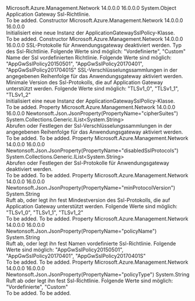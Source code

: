 <Type Name="ApplicationGatewaySslPolicy" FullName="Microsoft.Azure.Management.Network.Models.ApplicationGatewaySslPolicy">
  <TypeSignature Language="C#" Value="public class ApplicationGatewaySslPolicy" />
  <TypeSignature Language="ILAsm" Value=".class public auto ansi beforefieldinit ApplicationGatewaySslPolicy extends System.Object" />
  <TypeSignature Language="DocId" Value="T:Microsoft.Azure.Management.Network.Models.ApplicationGatewaySslPolicy" />
  <TypeSignature Language="VB.NET" Value="Public Class ApplicationGatewaySslPolicy" />
  <TypeSignature Language="F#" Value="type ApplicationGatewaySslPolicy = class" />
  <AssemblyInfo>
    <AssemblyName>Microsoft.Azure.Management.Network</AssemblyName>
    <AssemblyVersion>14.0.0.0</AssemblyVersion>
    <AssemblyVersion>16.0.0.0</AssemblyVersion>
  </AssemblyInfo>
  <Base>
    <BaseTypeName>System.Object</BaseTypeName>
  </Base>
  <Interfaces />
  <Docs>
    <summary>
            Application Gateway Ssl-Richtlinie.
            </summary>
    <remarks>To be added.</remarks>
  </Docs>
  <Members>
    <Member MemberName=".ctor">
      <MemberSignature Language="C#" Value="public ApplicationGatewaySslPolicy ();" />
      <MemberSignature Language="ILAsm" Value=".method public hidebysig specialname rtspecialname instance void .ctor() cil managed" />
      <MemberSignature Language="DocId" Value="M:Microsoft.Azure.Management.Network.Models.ApplicationGatewaySslPolicy.#ctor" />
      <MemberSignature Language="VB.NET" Value="Public Sub New ()" />
      <MemberType>Constructor</MemberType>
      <AssemblyInfo>
        <AssemblyName>Microsoft.Azure.Management.Network</AssemblyName>
        <AssemblyVersion>14.0.0.0</AssemblyVersion>
        <AssemblyVersion>16.0.0.0</AssemblyVersion>
      </AssemblyInfo>
      <Parameters />
      <Docs>
        <summary>
            Initialisiert eine neue Instanz der ApplicationGatewaySslPolicy-Klasse.
            </summary>
        <remarks>To be added.</remarks>
      </Docs>
    </Member>
    <Member MemberName=".ctor">
      <MemberSignature Language="C#" Value="public ApplicationGatewaySslPolicy (System.Collections.Generic.IList&lt;string&gt; disabledSslProtocols = null, string policyType = null, string policyName = null, System.Collections.Generic.IList&lt;string&gt; cipherSuites = null, string minProtocolVersion = null);" />
      <MemberSignature Language="ILAsm" Value=".method public hidebysig specialname rtspecialname instance void .ctor(class System.Collections.Generic.IList`1&lt;string&gt; disabledSslProtocols, string policyType, string policyName, class System.Collections.Generic.IList`1&lt;string&gt; cipherSuites, string minProtocolVersion) cil managed" />
      <MemberSignature Language="DocId" Value="M:Microsoft.Azure.Management.Network.Models.ApplicationGatewaySslPolicy.#ctor(System.Collections.Generic.IList{System.String},System.String,System.String,System.Collections.Generic.IList{System.String},System.String)" />
      <MemberSignature Language="VB.NET" Value="Public Sub New (Optional disabledSslProtocols As IList(Of String) = null, Optional policyType As String = null, Optional policyName As String = null, Optional cipherSuites As IList(Of String) = null, Optional minProtocolVersion As String = null)" />
      <MemberSignature Language="F#" Value="new Microsoft.Azure.Management.Network.Models.ApplicationGatewaySslPolicy : System.Collections.Generic.IList&lt;string&gt; * string * string * System.Collections.Generic.IList&lt;string&gt; * string -&gt; Microsoft.Azure.Management.Network.Models.ApplicationGatewaySslPolicy" Usage="new Microsoft.Azure.Management.Network.Models.ApplicationGatewaySslPolicy (disabledSslProtocols, policyType, policyName, cipherSuites, minProtocolVersion)" />
      <MemberType>Constructor</MemberType>
      <AssemblyInfo>
        <AssemblyName>Microsoft.Azure.Management.Network</AssemblyName>
        <AssemblyVersion>14.0.0.0</AssemblyVersion>
        <AssemblyVersion>16.0.0.0</AssemblyVersion>
      </AssemblyInfo>
      <Parameters>
        <Parameter Name="disabledSslProtocols" Type="System.Collections.Generic.IList&lt;System.String&gt;" />
        <Parameter Name="policyType" Type="System.String" />
        <Parameter Name="policyName" Type="System.String" />
        <Parameter Name="cipherSuites" Type="System.Collections.Generic.IList&lt;System.String&gt;" />
        <Parameter Name="minProtocolVersion" Type="System.String" />
      </Parameters>
      <Docs>
        <param name="disabledSslProtocols">SSL-Protokolle für Anwendungsgateway deaktiviert werden.</param>
        <param name="policyType">Typ des Ssl-Richtlinie. Folgende Werte sind möglich: "Vordefinierte", "Custom"</param>
        <param name="policyName">Name der Ssl vordefinierten Richtlinie. Folgende Werte sind möglich: "AppGwSslPolicy20150501", "AppGwSslPolicy20170401", "AppGwSslPolicy20170401S"</param>
        <param name="cipherSuites">SSL-Verschlüsselungssammlungen in der angegebenen Reihenfolge für das Anwendungsgateway aktiviert werden.</param>
        <param name="minProtocolVersion">Minimale Version des Ssl-Protokolls, die auf Application Gateway unterstützt werden. Folgende Werte sind möglich: "TLSv1_0", "TLSv1_1", "TLSv1_2"</param>
        <summary>
            Initialisiert eine neue Instanz der ApplicationGatewaySslPolicy-Klasse.
            </summary>
        <remarks>To be added.</remarks>
      </Docs>
    </Member>
    <Member MemberName="CipherSuites">
      <MemberSignature Language="C#" Value="public System.Collections.Generic.IList&lt;string&gt; CipherSuites { get; set; }" />
      <MemberSignature Language="ILAsm" Value=".property instance class System.Collections.Generic.IList`1&lt;string&gt; CipherSuites" />
      <MemberSignature Language="DocId" Value="P:Microsoft.Azure.Management.Network.Models.ApplicationGatewaySslPolicy.CipherSuites" />
      <MemberSignature Language="VB.NET" Value="Public Property CipherSuites As IList(Of String)" />
      <MemberSignature Language="F#" Value="member this.CipherSuites : System.Collections.Generic.IList&lt;string&gt; with get, set" Usage="Microsoft.Azure.Management.Network.Models.ApplicationGatewaySslPolicy.CipherSuites" />
      <MemberType>Property</MemberType>
      <AssemblyInfo>
        <AssemblyName>Microsoft.Azure.Management.Network</AssemblyName>
        <AssemblyVersion>14.0.0.0</AssemblyVersion>
        <AssemblyVersion>16.0.0.0</AssemblyVersion>
      </AssemblyInfo>
      <Attributes>
        <Attribute>
          <AttributeName>Newtonsoft.Json.JsonProperty(PropertyName="cipherSuites")</AttributeName>
        </Attribute>
      </Attributes>
      <ReturnValue>
        <ReturnType>System.Collections.Generic.IList&lt;System.String&gt;</ReturnType>
      </ReturnValue>
      <Docs>
        <summary>
            Abrufen oder Festlegen der Ssl-Verschlüsselungssammlungen in der angegebenen Reihenfolge für das Anwendungsgateway aktiviert werden.
            </summary>
        <value>To be added.</value>
        <remarks>To be added.</remarks>
      </Docs>
    </Member>
    <Member MemberName="DisabledSslProtocols">
      <MemberSignature Language="C#" Value="public System.Collections.Generic.IList&lt;string&gt; DisabledSslProtocols { get; set; }" />
      <MemberSignature Language="ILAsm" Value=".property instance class System.Collections.Generic.IList`1&lt;string&gt; DisabledSslProtocols" />
      <MemberSignature Language="DocId" Value="P:Microsoft.Azure.Management.Network.Models.ApplicationGatewaySslPolicy.DisabledSslProtocols" />
      <MemberSignature Language="VB.NET" Value="Public Property DisabledSslProtocols As IList(Of String)" />
      <MemberSignature Language="F#" Value="member this.DisabledSslProtocols : System.Collections.Generic.IList&lt;string&gt; with get, set" Usage="Microsoft.Azure.Management.Network.Models.ApplicationGatewaySslPolicy.DisabledSslProtocols" />
      <MemberType>Property</MemberType>
      <AssemblyInfo>
        <AssemblyName>Microsoft.Azure.Management.Network</AssemblyName>
        <AssemblyVersion>14.0.0.0</AssemblyVersion>
        <AssemblyVersion>16.0.0.0</AssemblyVersion>
      </AssemblyInfo>
      <Attributes>
        <Attribute>
          <AttributeName>Newtonsoft.Json.JsonProperty(PropertyName="disabledSslProtocols")</AttributeName>
        </Attribute>
      </Attributes>
      <ReturnValue>
        <ReturnType>System.Collections.Generic.IList&lt;System.String&gt;</ReturnType>
      </ReturnValue>
      <Docs>
        <summary>
            Abrufen oder Festlegen der Ssl-Protokolle für Anwendungsgateway deaktiviert werden.
            </summary>
        <value>To be added.</value>
        <remarks>To be added.</remarks>
      </Docs>
    </Member>
    <Member MemberName="MinProtocolVersion">
      <MemberSignature Language="C#" Value="public string MinProtocolVersion { get; set; }" />
      <MemberSignature Language="ILAsm" Value=".property instance string MinProtocolVersion" />
      <MemberSignature Language="DocId" Value="P:Microsoft.Azure.Management.Network.Models.ApplicationGatewaySslPolicy.MinProtocolVersion" />
      <MemberSignature Language="VB.NET" Value="Public Property MinProtocolVersion As String" />
      <MemberSignature Language="F#" Value="member this.MinProtocolVersion : string with get, set" Usage="Microsoft.Azure.Management.Network.Models.ApplicationGatewaySslPolicy.MinProtocolVersion" />
      <MemberType>Property</MemberType>
      <AssemblyInfo>
        <AssemblyName>Microsoft.Azure.Management.Network</AssemblyName>
        <AssemblyVersion>14.0.0.0</AssemblyVersion>
        <AssemblyVersion>16.0.0.0</AssemblyVersion>
      </AssemblyInfo>
      <Attributes>
        <Attribute>
          <AttributeName>Newtonsoft.Json.JsonProperty(PropertyName="minProtocolVersion")</AttributeName>
        </Attribute>
      </Attributes>
      <ReturnValue>
        <ReturnType>System.String</ReturnType>
      </ReturnValue>
      <Docs>
        <summary>
            Ruft ab, oder legt ihn fest Mindestversion des Ssl-Protokolls, die auf Application Gateway unterstützt werden. Folgende Werte sind möglich: "TLSv1_0", "TLSv1_1", "TLSv1_2"
            </summary>
        <value>To be added.</value>
        <remarks>To be added.</remarks>
      </Docs>
    </Member>
    <Member MemberName="PolicyName">
      <MemberSignature Language="C#" Value="public string PolicyName { get; set; }" />
      <MemberSignature Language="ILAsm" Value=".property instance string PolicyName" />
      <MemberSignature Language="DocId" Value="P:Microsoft.Azure.Management.Network.Models.ApplicationGatewaySslPolicy.PolicyName" />
      <MemberSignature Language="VB.NET" Value="Public Property PolicyName As String" />
      <MemberSignature Language="F#" Value="member this.PolicyName : string with get, set" Usage="Microsoft.Azure.Management.Network.Models.ApplicationGatewaySslPolicy.PolicyName" />
      <MemberType>Property</MemberType>
      <AssemblyInfo>
        <AssemblyName>Microsoft.Azure.Management.Network</AssemblyName>
        <AssemblyVersion>14.0.0.0</AssemblyVersion>
        <AssemblyVersion>16.0.0.0</AssemblyVersion>
      </AssemblyInfo>
      <Attributes>
        <Attribute>
          <AttributeName>Newtonsoft.Json.JsonProperty(PropertyName="policyName")</AttributeName>
        </Attribute>
      </Attributes>
      <ReturnValue>
        <ReturnType>System.String</ReturnType>
      </ReturnValue>
      <Docs>
        <summary>
            Ruft ab, oder legt ihn fest Namen vordefinierte Ssl-Richtlinie. Folgende Werte sind möglich: "AppGwSslPolicy20150501", "AppGwSslPolicy20170401", "AppGwSslPolicy20170401S"
            </summary>
        <value>To be added.</value>
        <remarks>To be added.</remarks>
      </Docs>
    </Member>
    <Member MemberName="PolicyType">
      <MemberSignature Language="C#" Value="public string PolicyType { get; set; }" />
      <MemberSignature Language="ILAsm" Value=".property instance string PolicyType" />
      <MemberSignature Language="DocId" Value="P:Microsoft.Azure.Management.Network.Models.ApplicationGatewaySslPolicy.PolicyType" />
      <MemberSignature Language="VB.NET" Value="Public Property PolicyType As String" />
      <MemberSignature Language="F#" Value="member this.PolicyType : string with get, set" Usage="Microsoft.Azure.Management.Network.Models.ApplicationGatewaySslPolicy.PolicyType" />
      <MemberType>Property</MemberType>
      <AssemblyInfo>
        <AssemblyName>Microsoft.Azure.Management.Network</AssemblyName>
        <AssemblyVersion>14.0.0.0</AssemblyVersion>
        <AssemblyVersion>16.0.0.0</AssemblyVersion>
      </AssemblyInfo>
      <Attributes>
        <Attribute>
          <AttributeName>Newtonsoft.Json.JsonProperty(PropertyName="policyType")</AttributeName>
        </Attribute>
      </Attributes>
      <ReturnValue>
        <ReturnType>System.String</ReturnType>
      </ReturnValue>
      <Docs>
        <summary>
            Ruft ab oder legt ihn fest Ssl-Richtlinie. Folgende Werte sind möglich: "Vordefinierte", "Custom"
            </summary>
        <value>To be added.</value>
        <remarks>To be added.</remarks>
      </Docs>
    </Member>
  </Members>
</Type>